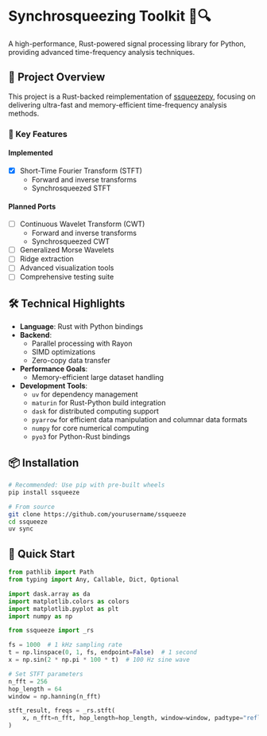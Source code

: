 # Synchrosqueezing Toolkit 🌊🔍

A high-performance, Rust-powered signal processing library for Python, providing advanced time-frequency analysis techniques.

## 🚀 Project Overview

This project is a Rust-backed reimplementation of [ssqueezepy](https://github.com/OverLordGoldDragon/ssqueezepy), focusing on delivering ultra-fast and memory-efficient time-frequency analysis methods.

### 🔬 Key Features

#### Implemented
- [x] Short-Time Fourier Transform (STFT)
  - Forward and inverse transforms
  - Synchrosqueezed STFT

#### Planned Ports
- [ ] Continuous Wavelet Transform (CWT)
  - Forward and inverse transforms
  - Synchrosqueezed CWT
- [ ] Generalized Morse Wavelets
- [ ] Ridge extraction
- [ ] Advanced visualization tools
- [ ] Comprehensive testing suite

## 🛠 Technical Highlights

- **Language**: Rust with Python bindings
- **Backend**: 
  - Parallel processing with Rayon
  - SIMD optimizations
  - Zero-copy data transfer
- **Performance Goals**: 
  - Memory-efficient large dataset handling
- **Development Tools**:
  - `uv` for dependency management
  - `maturin` for Rust-Python build integration
  - `dask` for distributed computing support
  - `pyarrow` for efficient data manipulation and columnar data formats
  - `numpy` for core numerical computing
  - `pyo3` for Python-Rust bindings

## 📦 Installation

```bash
# Recommended: Use pip with pre-built wheels
pip install ssqueeze

# From source
git clone https://github.com/yourusername/ssqueeze
cd ssqueeze
uv sync
```

## 🚦 Quick Start

```py
from pathlib import Path
from typing import Any, Callable, Dict, Optional

import dask.array as da
import matplotlib.colors as colors
import matplotlib.pyplot as plt
import numpy as np

from ssqueeze import _rs

fs = 1000  # 1 kHz sampling rate
t = np.linspace(0, 1, fs, endpoint=False)  # 1 second
x = np.sin(2 * np.pi * 100 * t)  # 100 Hz sine wave

# Set STFT parameters
n_fft = 256
hop_length = 64
window = np.hanning(n_fft)

stft_result, freqs = _rs.stft(
    x, n_fft=n_fft, hop_length=hop_length, window=window, padtype="reflect"
)

```


